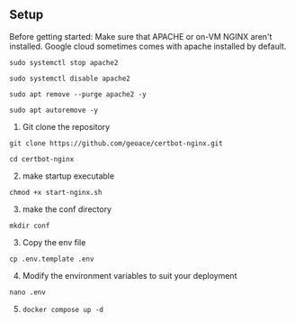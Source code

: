 ## Setup

Before getting started: Make sure that APACHE or on-VM NGINX aren't installed. Google cloud sometimes comes with apache installed by default.

`sudo systemctl stop apache2`

`sudo systemctl disable apache2`

`sudo apt remove --purge apache2 -y` 

`sudo apt autoremove -y`


1. Git clone the repository

`git clone https://github.com/geoace/certbot-nginx.git`

`cd certbot-nginx`

2. make startup executable 

`chmod +x start-nginx.sh`

3. make the conf directory

`mkdir conf`

3. Copy the env file

`cp .env.template .env`

4. Modify the environment variables to suit your deployment

`nano .env`

5. `docker compose up -d`
